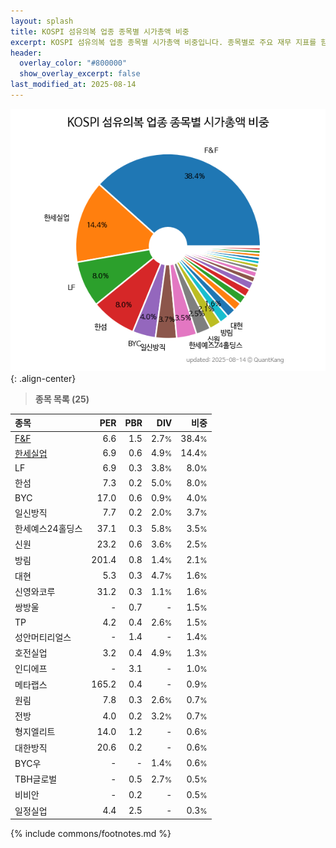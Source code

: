 ```yaml
---
layout: splash
title: KOSPI 섬유의복 업종 종목별 시가총액 비중
excerpt: KOSPI 섬유의복 업종 종목별 시가총액 비중입니다. 종목별로 주요 재무 지표를 함께 표시합니다.
header:
  overlay_color: "#800000"
  show_overlay_excerpt: false
last_modified_at: 2025-08-14
---
```



![KOSPI 섬유의복 업종 종목별 시가총액 비중](/stats/sector/images/kospi_업종_섬유의복_종목.png){: .align-center}


> **종목 목록 (25)**<a id="list"></a>

| **종목** | **PER** | **PBR** | **DIV** | **비중** |
| :------- | ------: | ------: | ------: | -------: |
| [F&F](/383220/) | 6.6 | 1.5 | 2.7<small>%</small> | 38.4<small>%</small> |
| [한세실업](/105630/) | 6.9 | 0.6 | 4.9<small>%</small> | 14.4<small>%</small> |
| LF | 6.9 | 0.3 | 3.8<small>%</small> | 8.0<small>%</small> |
| 한섬 | 7.3 | 0.2 | 5.0<small>%</small> | 8.0<small>%</small> |
| BYC | 17.0 | 0.6 | 0.9<small>%</small> | 4.0<small>%</small> |
| 일신방직 | 7.7 | 0.2 | 2.0<small>%</small> | 3.7<small>%</small> |
| 한세예스24홀딩스 | 37.1 | 0.3 | 5.8<small>%</small> | 3.5<small>%</small> |
| 신원 | 23.2 | 0.6 | 3.6<small>%</small> | 2.5<small>%</small> |
| 방림 | 201.4 | 0.8 | 1.4<small>%</small> | 2.1<small>%</small> |
| 대현 | 5.3 | 0.3 | 4.7<small>%</small> | 1.6<small>%</small> |
| 신영와코루 | 31.2 | 0.3 | 1.1<small>%</small> | 1.6<small>%</small> |
| 쌍방울 | - | 0.7 | - | 1.5<small>%</small> |
| TP | 4.2 | 0.4 | 2.6<small>%</small> | 1.5<small>%</small> |
| 성안머티리얼스 | - | 1.4 | - | 1.4<small>%</small> |
| 호전실업 | 3.2 | 0.4 | 4.9<small>%</small> | 1.3<small>%</small> |
| 인디에프 | - | 3.1 | - | 1.0<small>%</small> |
| 메타랩스 | 165.2 | 0.4 | - | 0.9<small>%</small> |
| 원림 | 7.8 | 0.3 | 2.6<small>%</small> | 0.7<small>%</small> |
| 전방 | 4.0 | 0.2 | 3.2<small>%</small> | 0.7<small>%</small> |
| 형지엘리트 | 14.0 | 1.2 | - | 0.6<small>%</small> |
| 대한방직 | 20.6 | 0.2 | - | 0.6<small>%</small> |
| BYC우 | - | - | 1.4<small>%</small> | 0.6<small>%</small> |
| TBH글로벌 | - | 0.5 | 2.7<small>%</small> | 0.5<small>%</small> |
| 비비안 | - | 0.2 | - | 0.5<small>%</small> |
| 일정실업 | 4.4 | 2.5 | - | 0.3<small>%</small> |

{% include commons/footnotes.md %}